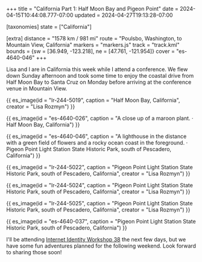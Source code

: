 +++
title = "California Part 1: Half Moon Bay and Pigeon Point"
date = 2024-04-15T10:44:08.777-07:00
updated = 2024-04-27T19:13:28-07:00

[taxonomies]
state = ["California"]

[extra]
distance = "1578 km / 981 mi"
route = "Poulsbo, Washington, to Mountain View, California"
markers = "markers.js"
track = "track.kml"
bounds = {sw = [36.949, -123.218], ne = [47.761, -121.954]}
cover = "es-4640-046"
+++

Lisa and I are in California this week while I attend a conference. We flew down Sunday afternoon and took some time to enjoy the coastal drive from Half Moon Bay to Santa Cruz on Monday before arriving at the conference venue in Mountain View.

<!-- more -->

{{ es_image(id = "lr-244-5019", caption = "Half Moon Bay, California", creator = "Lisa Rozmyn") }}

{{ es_image(id = "es-4640-026", caption = "A close up of a maroon plant. · Half Moon Bay, California") }}

{{ es_image(id = "es-4640-046", caption = "A lighthouse in the distance with a green field of flowers and a rocky ocean coast in the foreground. · Pigeon Point Light Station State Historic Park, south of Pescadero, California") }}

{{ es_image(id = "lr-244-5022", caption = "Pigeon Point Light Station State Historic Park, south of Pescadero, California", creator = "Lisa Rozmyn") }}

{{ es_image(id = "lr-244-5024", caption = "Pigeon Point Light Station State Historic Park, south of Pescadero, California", creator = "Lisa Rozmyn") }}

{{ es_image(id = "lr-244-5025", caption = "Pigeon Point Light Station State Historic Park, south of Pescadero, California", creator = "Lisa Rozmyn") }}

{{ es_image(id = "es-4640-037", caption = "Pigeon Point Light Station State Historic Park, south of Pescadero, California") }}

I'll be attending [Internet Identity Workshop 38](https://ericscouten.dev/2024/iiw38/) the next few days, but we have some fun adventures planned for the following weekend. Look forward to sharing those soon!
